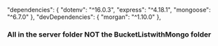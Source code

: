   "dependencies": {
    "dotenv": "^16.0.3",
    "express": "^4.18.1",
    "mongoose": "^6.7.0"
  },
  "devDependencies": {
    "morgan": "^1.10.0"
  },

  ### All in the server folder NOT the BucketListwithMongo folder